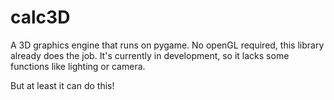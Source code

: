 # calc3D
A 3D graphics engine that  runs on pygame. No openGL required, this library already does the job. 
It's currently in development, so it lacks some functions like lighting or camera.

But at least it can do this!


